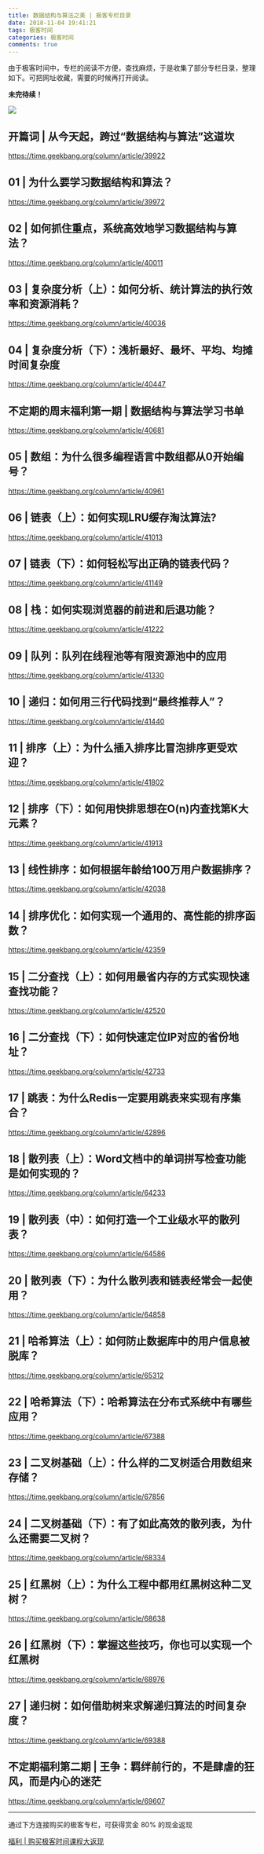 ```yaml
---
title: 数据结构与算法之美 | 极客专栏目录
date: 2018-11-04 19:41:21
tags: 极客时间
categories: 极客时间
comments: true
---
```


由于极客时间中，专栏的阅读不方便，查找麻烦，于是收集了部分专栏目录，整理如下。可把网址收藏，需要的时候再打开阅读。


**未完待续！**

<!--more-->

![](https://qcloudtest-1255353776.cos.ap-guangzhou.myqcloud.com/%E6%9E%81%E5%AE%A2%E4%B8%93%E6%A0%8F/shujujiegouyusuanfazhimei.jpeg)


##	开篇词 | 从今天起，跨过“数据结构与算法”这道坎	

https://time.geekbang.org/column/article/39922	

##	01 | 为什么要学习数据结构和算法？	

https://time.geekbang.org/column/article/39972	

##	02 | 如何抓住重点，系统高效地学习数据结构与算法？	

https://time.geekbang.org/column/article/40011	

##	03 | 复杂度分析（上）：如何分析、统计算法的执行效率和资源消耗？	

https://time.geekbang.org/column/article/40036	

##	04 | 复杂度分析（下）：浅析最好、最坏、平均、均摊时间复杂度	

https://time.geekbang.org/column/article/40447	

##	不定期的周末福利第一期 | 数据结构与算法学习书单	

https://time.geekbang.org/column/article/40681	

##	05 | 数组：为什么很多编程语言中数组都从0开始编号？	

https://time.geekbang.org/column/article/40961	

##	06 | 链表（上）：如何实现LRU缓存淘汰算法?	

https://time.geekbang.org/column/article/41013	

##	07 | 链表（下）：如何轻松写出正确的链表代码？	

https://time.geekbang.org/column/article/41149	

##	08 | 栈：如何实现浏览器的前进和后退功能？	

https://time.geekbang.org/column/article/41222	

##	09 | 队列：队列在线程池等有限资源池中的应用	

https://time.geekbang.org/column/article/41330	

##	10 | 递归：如何用三行代码找到“最终推荐人”？	

https://time.geekbang.org/column/article/41440	

##	11 | 排序（上）：为什么插入排序比冒泡排序更受欢迎？	

https://time.geekbang.org/column/article/41802	

##	12 | 排序（下）：如何用快排思想在O(n)内查找第K大元素？	

https://time.geekbang.org/column/article/41913	

##	13 | 线性排序：如何根据年龄给100万用户数据排序？	

https://time.geekbang.org/column/article/42038	

##	14 | 排序优化：如何实现一个通用的、高性能的排序函数？	

https://time.geekbang.org/column/article/42359	

##	15 | 二分查找（上）：如何用最省内存的方式实现快速查找功能？	

https://time.geekbang.org/column/article/42520	

##	16 | 二分查找（下）：如何快速定位IP对应的省份地址？	

https://time.geekbang.org/column/article/42733	

##	17 | 跳表：为什么Redis一定要用跳表来实现有序集合？	

https://time.geekbang.org/column/article/42896	

##	18 | 散列表（上）：Word文档中的单词拼写检查功能是如何实现的？	

https://time.geekbang.org/column/article/64233	

##	19 | 散列表（中）：如何打造一个工业级水平的散列表？	

https://time.geekbang.org/column/article/64586	

##	20 | 散列表（下）：为什么散列表和链表经常会一起使用？	

https://time.geekbang.org/column/article/64858	

##	21 | 哈希算法（上）：如何防止数据库中的用户信息被脱库？	

https://time.geekbang.org/column/article/65312	

##	22 | 哈希算法（下）：哈希算法在分布式系统中有哪些应用？	

https://time.geekbang.org/column/article/67388	

##	23 | 二叉树基础（上）：什么样的二叉树适合用数组来存储？	

https://time.geekbang.org/column/article/67856	

##	24 | 二叉树基础（下）：有了如此高效的散列表，为什么还需要二叉树？	

https://time.geekbang.org/column/article/68334	

##	25 | 红黑树（上）：为什么工程中都用红黑树这种二叉树？	

https://time.geekbang.org/column/article/68638	

##	26 | 红黑树（下）：掌握这些技巧，你也可以实现一个红黑树	

https://time.geekbang.org/column/article/68976	

##	27 | 递归树：如何借助树来求解递归算法的时间复杂度？	

https://time.geekbang.org/column/article/69388	

##	不定期福利第二期 | 王争：羁绊前行的，不是肆虐的狂风，而是内心的迷茫	

https://time.geekbang.org/column/article/69607	
	 
- - - - - 

通过下方连接购买的极客专栏，可获得赏金 80% 的现金返现

[福利 | 购买极客时间课程大返现](https://mp.weixin.qq.com/s/trUFpup8D4NvYwH-ehziwg)

